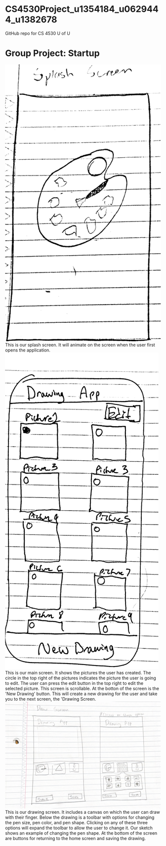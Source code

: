 # CS4530Project_u1354184_u0629444_u1382678
GitHub repo for CS 4530 U of U

# Group Project: Startup

<div>
<img title="Splash Screen" alt="Splash Screen" src="/images/Splash Screen.pdf">
</div>
This is our splash screen. It will animate on the screen when the user first opens the application.

<div>
<img title="Main Screen" alt="Main Screen" src="/images/Main Screen.pdf">
</div>
This is our main screen. It shows the pictures the user has created. The circle in the top right of the pictures indicates the picture the user is going to edit. The user can press the edit button in the top right to edit the selected picture. This screen is scrollable. At the botton of the screen is the 'New Drawing' button. This will create a new drawing for the user and take you to the next screen, the 'Drawing Screen. 

<div>
<img title= "Drawing Screen" alt="Drawing Screen" src="/images/Drawing Screen.pdf">
</div>
This is our drawing screen. It includes a canvas on which the user can draw with their finger. Below the drawing is a toolbar with options for changing the
pen size, pen color, and pen shape. Clicking on any of these three options will expand the toolbar to allow the user to change it. Our sketch shows an example
of changing the pen shape. At the bottom of the screen are buttons for returning to the home screen and saving the drawing.
